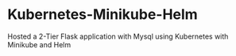 # Kubernetes-Minikube-Helm
Hosted a 2-Tier Flask application with Mysql using Kubernetes with Minikube and Helm

